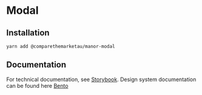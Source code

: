 # Modal

## Installation

`yarn add @comparethemarketau/manor-modal`

## Documentation

For technical documentation, see [Storybook](https://zeroheight.com/9942937b5/p/81109e-modals/b/97d6bd).
Design system documentation can be found here [Bento](https://services.dev.comparethemarket.cloud/manor/?path=/docs/components-modal--modal)
